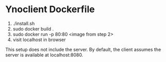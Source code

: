 # Ynoclient Dockerfile
1. ./install.sh
2. sudo docker build .
3. sudo docker run -p 80:80 <image from step 2>
4. visit localhost in browser

This setup does not include the server. By default, the client assumes the server is available at localhost:8080.
